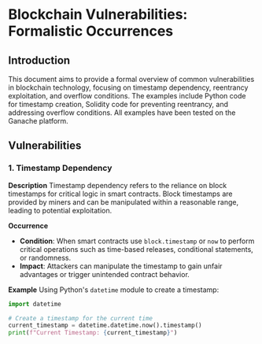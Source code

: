 # Blockchain Vulnerabilities: Formalistic Occurrences

## Introduction
This document aims to provide a formal overview of common vulnerabilities in blockchain technology, focusing on timestamp dependency, reentrancy exploitation, and overflow conditions. The examples include Python code for timestamp creation, Solidity code for preventing reentrancy, and addressing overflow conditions. All examples have been tested on the Ganache platform.

## Vulnerabilities

### 1. Timestamp Dependency

**Description**
Timestamp dependency refers to the reliance on block timestamps for critical logic in smart contracts. Block timestamps are provided by miners and can be manipulated within a reasonable range, leading to potential exploitation.

**Occurrence**
- **Condition**: When smart contracts use `block.timestamp` or `now` to perform critical operations such as time-based releases, conditional statements, or randomness.
- **Impact**: Attackers can manipulate the timestamp to gain unfair advantages or trigger unintended contract behavior.

**Example**
Using Python's `datetime` module to create a timestamp:
```python
import datetime

# Create a timestamp for the current time
current_timestamp = datetime.datetime.now().timestamp()
print(f"Current Timestamp: {current_timestamp}")
